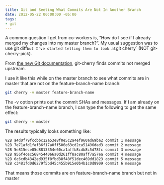 ```yaml
---
title: Git and Seeting What Commits Are Not In Another Branch
date: 2012-05-22 00:00:00 -05:00
tags:
- git
---
```


A common question I get from co-workers is, “How do I see if I already merged my changes into my master branch?”. My usual suggestion was to use git diff`but I've started telling them to look at`git cherry` (NOT git-cherry-pick).

From [the new Git documentation][1], git-cherry finds commits not merged upstream.

I use it like this while on the master branch to see what commits are in master that are not on the feature-branch-name branch:

```bash
git cherry -v master feature-branch-name
```

The -v option prints out the commit SHAs and messages. If I am already on the feature-branch-name branch, I can type the following to get the same effect:

```bash
git cherry -v master
```

The results typically looks something like:

```bash
%2B a4d0f79fccbbc12a53e8f0e5c2a4ef960ad69ba2 commit 1 message
%2B 7e71afd1faf36f17a0ff506e63cd2ca51496dad3 commit 2 message
%2B 5e815ece05d8813354e60ca1affb8cdb8c5d78fc commit 3 message
%2B 956f4cec5684544066a0d261ff8ac80aff7a57ea commit 4 message
%2B 6c6cdb4342ed935f8fbd38f48f51dec469dd1823 commit 5 message
%2B c3481fd0d6279f5bd45c455b915e0b4b1c0d8909 commit 6 message
```

That means those commits are on feature-branch-name branch but not in master

   [1]: http://git-scm.com/docs/git-cherry
